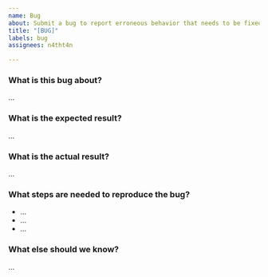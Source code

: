 ```yaml
---
name: Bug
about: Submit a bug to report erroneous behavior that needs to be fixed.
title: "[BUG]"
labels: bug
assignees: n4tht4n

---
```


### What is this bug about?

…

### What is the expected result?

…

### What is the actual result?

…

### What steps are needed to reproduce the bug?

- …
- …
- …

### What else should we know?

…
